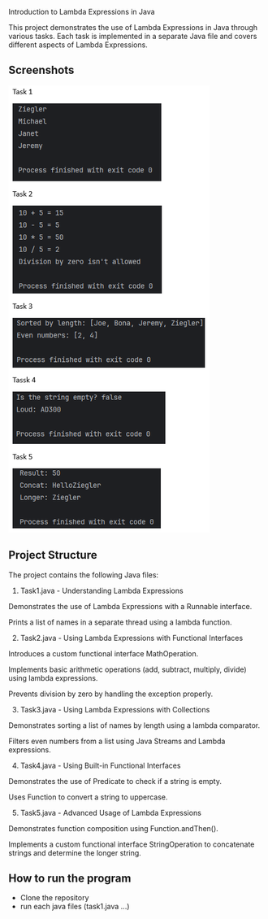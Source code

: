 Introduction to Lambda Expressions in Java

This project demonstrates the use of Lambda Expressions in Java through various tasks. Each task is implemented in a separate Java file and covers different aspects of Lambda Expressions.

## Screenshots

![img.png](img.png)

## Project Structure

The project contains the following Java files:

1. Task1.java - Understanding Lambda Expressions

Demonstrates the use of Lambda Expressions with a Runnable interface.

Prints a list of names in a separate thread using a lambda function.

2. Task2.java - Using Lambda Expressions with Functional Interfaces

Introduces a custom functional interface MathOperation.

Implements basic arithmetic operations (add, subtract, multiply, divide) using lambda expressions.

Prevents division by zero by handling the exception properly.

3. Task3.java - Using Lambda Expressions with Collections

Demonstrates sorting a list of names by length using a lambda comparator.

Filters even numbers from a list using Java Streams and Lambda expressions.

4. Task4.java - Using Built-in Functional Interfaces

Demonstrates the use of Predicate to check if a string is empty.

Uses Function to convert a string to uppercase.

5. Task5.java - Advanced Usage of Lambda Expressions

Demonstrates function composition using Function.andThen().

Implements a custom functional interface StringOperation to concatenate strings and determine the longer string.
## How to run the program
- Clone the repository
- run each java files (task1.java ...)

